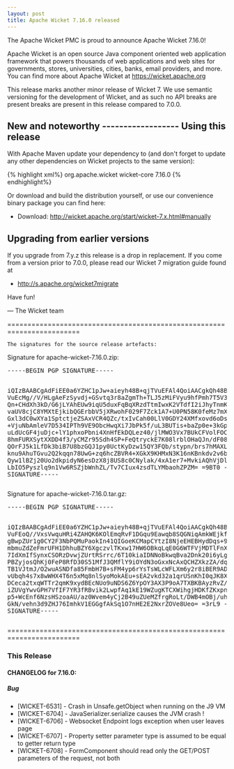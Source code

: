 ```yaml
---
layout: post
title: Apache Wicket 7.16.0 released
---
```

The Apache Wicket PMC is proud to announce Apache Wicket 7.16.0!

Apache Wicket is an open source Java component oriented web application
framework that powers thousands of web applications and web sites for
governments, stores, universities, cities, banks, email providers, and
more. You can find more about Apache Wicket at https://wicket.apache.org

This release marks another minor release of Wicket 7. We
use semantic versioning for the development of Wicket, and as such no
API breaks are present breaks are present in this release compared to
7.0.0.

<OPTIONAL> New and noteworthy
<OPTIONAL> ------------------
<OPTIONAL>
Using this release
------------------

With Apache Maven update your dependency to (and don't forget to
update any other dependencies on Wicket projects to the same version):

{% highlight xml%}
<dependency>
    <groupId>org.apache.wicket</groupId>
    <artifactId>wicket-core</artifactId>
    <version>7.16.0</version>
</dependency>
{% endhighlight%}

Or download and build the distribution yourself, or use our
convenience binary package you can find here:

 * Download: http://wicket.apache.org/start/wicket-7.x.html#manually

<!--more-->

Upgrading from earlier versions
-------------------------------

If you upgrade from 7.y.z this release is a drop in replacement. If
you come from a version prior to 7.0.0, please read our Wicket 7
migration guide found at

 * http://s.apache.org/wicket7migrate

Have fun!

— The Wicket team


========================================================================

    The signatures for the source release artefacts:

    
Signature for apache-wicket-7.16.0.zip:

<div class='highlight'><pre>
-----BEGIN PGP SIGNATURE-----

iQIzBAABCgAdFiEE0a6YZHC1pJw+aieyh48B+qjTVuEFAl4QoiAACgkQh48B+qjT
VuEcMg//V/HLgAeFzSyvdj+GSvtq3r8aZgmTh+TLJ5zMiFVyu9hfPmh7T5V3EY3+
Qn+CHdXh3kD/G6jLYAhEUw9iqU5duxFqBqXRzdTtmIwxK2VTdfI2iJhyTnmKGXS8
vaUV8cjC8YMXtEjkibQGErbbV5jXRwohF029F7Zck1A7+U0PN58K0feMz7mXMIXT
Gxl3dC0wXYa1SptctjeZSAxVCR4QZc/txIvCah00LlV0GDY24XMfxovd6oDsb6+W
+VjuNbAmleV7D534IPTh9VE9ObcHwqXi7JbPk5f/uL3BUTis+baZp0e+3kGpY4Il
uLdUcGF4juDjc+lY1phxoPbni4XnHfEkDQLez40/jlMWO3Vx7BUkCFVolFOC5hAa
8hmFURXSytXXDD4f3/yCMZr95Sdh4SP+FeQtryckE7K08lrblOHaQJn/dF08tcVN
QOrFJ5k1LfDk3biB7U8bzGQJ1py0UctKyDzw15QY3FQb/stypn/brs7hMAXLQbZp
knu9AhuTGvu2Q2kqqn78UwG+zq6hcZBVR4+XGkX9KHMxN3K16nKBnkdv2v6bLt1E
Qyw1lBZj20Uo2dkpidyN6esDzX8j8US8c0CNylak/4xA1er7+MvkiAQhVjDlvqTH
LbIO5Pyszlq9n1Vw6RSZjbWnhZL/Tv7CIux4zsdTLYMbaohZPZM=
=9BT0
-----END PGP SIGNATURE-----
</pre></div>

    
Signature for apache-wicket-7.16.0.tar.gz:

<div class='highlight'><pre>
-----BEGIN PGP SIGNATURE-----

iQIzBAABCgAdFiEE0a6YZHC1pJw+aieyh48B+qjTVuEFAl4QoiAACgkQh48B+qjT
VuFEoQ//VxsVwquHRi4ZAHQK6KOlEmqRvF1DGqu9Eawqb8SQGNiqAmkWEjkfIaG0
gBwpZUr1g0CY2F3NbPQMuPaokIn41QIGoeKCMapCYtzI8NjeEHEBHydDqs+9vHLw
mbmuZdZeFmrUFH1DhhuBZY6XgczvlTKxw17HW6OBkqLqE0G6WTFVjMDTlFnXPqOd
7IdXmIfSynxCSORzDvwjZUrtRSrrc/6T10kiaIDNNoBkwqBva2Dnk20i6yLgwoZW
PBZyjosQhKj0FeP8RfD30S51MfJ3QMflY9iOYdN3oGxxNcAxQCHZXkzZA/dqvLcj
TB1VJtmJ/O2wuASNDfa85FmbH7B+sFM4yp6rYsTsWLcWFLXm6y2r8iBER9AD04P8
vUbqh4s7x8wWHX4T6n5xMq8nlSyoMokAEu+sEA2vkd32a1qrUSnKhI0qJK8Xlgz1
DCeca2txqWTTr2qmK9xydBEcNUo9uNDS6Z6YpOY3AX3P9oA7TXBKBAyzRvZ/I5aN
iZUVgYwvGPH7VfIF7YR3fRBvik2LwpfAq1kE19WZugKTCXWihgjHDKfZKxpnzOL+
p5+WcEnf6NzsHSzoaAU/az0Wvem4yCj2B49uZUeMZfrgRoLt/DWB4mOBj/uhb+8K
GkN/vehn3d9ZHJ76ImhkV1EGGgfAkSq1O7nHE2E2NxrZOVe8Ueo=
=3rL9
-----END PGP SIGNATURE-----
</pre></div>

    
========================================================================

### This Release

#### CHANGELOG for 7.16.0:
    
##### Bug

 * [WICKET-6531] - Crash in Unsafe.getObject when running on the J9 VM
 * [WICKET-6704] - JavaSerializer.serialize causes the JVM crash !
 * [WICKET-6706] - Websocket Endpoint logs exception when user leaves page
 * [WICKET-6707] - Property setter parameter type is assumed to be equal to getter return type
 * [WICKET-6708] - FormComponent should read only the GET/POST parameters of the request, not both

